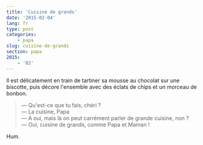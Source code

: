 ```yaml
---
title: 'Cuisine de grands'
date: '2015-02-04'
lang: fr
type: post
categories:
    - papa
slug: cuisine-de-grands
section: papa
2015:
    - '02'
---
```


Il est délicatement en train de tartiner sa mousse au chocolat sur une biscotte, puis décore l'ensemble avec des éclats de chips et un morceau de bonbon.

> — Qu'est-ce que tu fais, chéri ?  
> — La cuisine, Papa  
> — A oui, mais là on peut carrément parler de grande cuisine, non ?  
> — Oui, cuisine de grands, comme Papa et Maman !

Hum.
